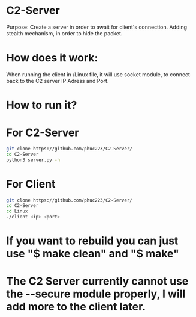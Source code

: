 # C2-Server
Purpose: Create a server in order to await for client's connection. Adding stealth mechanism, in order to hide the packet.
# How does it work:
When running the client in /Linux file, it will use socket module, to connect back to the C2 server IP Adress and Port. 
# How to run it?
# For C2-Server
``` bash
git clone https://github.com/phuc223/C2-Server/
cd C2-Server
python3 server.py -h
```
# For Client
``` bash
git clone https://github.com/phuc223/C2-Server/
cd C2-Server
cd Linux
./client <ip> <port>
```
# If you want to rebuild you can just use "$ make clean" and "$ make"
# The C2 Server currently cannot use the --secure module properly, I will add more to the client later.
